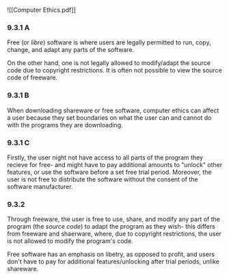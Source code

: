 ![[Computer Ethics.pdf]]

### 9.3.1 A
Free (or *libre*) software is where users are legally permitted to run, copy, change, and adapt any parts of the software.

On the other hand, one is not legally allowed to modify/adapt the source code due to copyright restrictions. It is often not possible to view the source code of freeware.

### 9.3.1 B
When downloading shareware or free software, computer ethics can affect a user because they set boundaries on what the user can and cannot do with the programs they are downloading.

### 9.3.1 C
Firstly, the user night not have access to all parts of the program they recieve for free- and might have to pay additional amounts to "unlock" other features, or use the software before a set free trial period. Moreover, the user is not free to distribute the software without the consent of the software manufacturer.

### 9.3.2
Through freeware, the user is free to use, share, and modify any part of the program (the *source code*) to adapt the program as they wish- this differs from freeware and shaerware, where, due to copyright restrictions, the user is not allowed to modify the program's code.

Free software has an emphasis on libetry, as opposed to profit, and users don't have to pay for additional features/unlocking after trial periods, unlike shareware.
